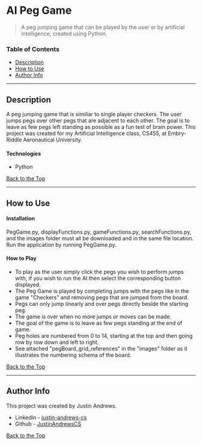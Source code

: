 # AI Peg Game

> A peg jumping game that can be played by the user or by artificial intelligence, created using Python.

### Table of Contents

- [Description](#description)
- [How to Use](#how-to-use)
- [Author Info](#author-info)

---

## Description

A peg jumping game that is similiar to single player checkers. The user jumps pegs over other pegs that are adjacent to each other. The goal
is to leave as few pegs left standing as possible as a fun test of brain power. This project was created for my Artificial Intelligence class, CS455,
at Embry-Riddle Aeronautical University.

#### Technologies
- Python

[Back to the Top](#AI-Peg-Game)

---

## How to Use

#### Installation

PegGame.py, displayFunctions.py, gameFunctions.py, searchFunctions.py, and the images folder must all be downloaded and in the same file location.
Run the application by running PegGame.py.

#### How to Play

- To play as the user simply click the pegs you wish to perform jumps with, if you wish to run the AI then select the corresponding button displayed.
- The Peg Game is played by completing jumps with the pegs like in the game "Checkers" and removing pegs that are jumped from the board.
- Pegs can only jump linearly and over pegs directly beside the starting peg.
- The game is over when no more jumps or moves can be made.
- The goal of the game is to leave as few pegs standing at the end of game.
- Peg holes are numbered from 0 to 14, starting at the top and then going row by row down and left to right.
- See attached "pegBoard_grid_references" in the "images" folder as it illustrates the numbering schema of the board.

[Back to the Top](#AI-Peg-Game)

---

## Author Info

This project was created by Justin Andrews.

- LinkedIn - [justin-andrews-cs](https://www.linkedin.com/in/justin-andrews-cs/)
- Github - [JustinAndrewsCS](https://github.com/JustinAndrewsCS)

[Back to the Top](#AI-Peg-Game)

